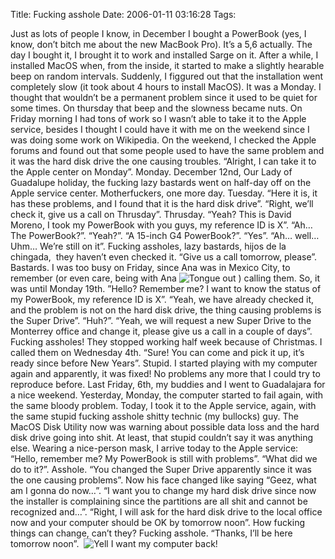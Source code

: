 Title: Fucking asshole
Date: 2006-01-11 03:16:28
Tags: 

Just as lots of people I know, in December I bought a PowerBook (yes, I know, don&#8217;t bitch me about the new MacBook Pro). It&#8217;s a 5,6 actually. The day I bought it, I brought it to work and installed Sarge on it. After a while, I installed MacOS when, from the inside, it started to make a slightly hearable beep on random intervals. Suddenly, I figgured out that the installation went completely slow (it took about 4 hours to install MacOS). It was a Monday. I thought that wouldn&#8217;t be a permanent problem since it used to be quiet for some times. On thursday that beep and the slowness became nuts. On Friday morning I had tons of work so I wasn&#8217;t able to take it to the Apple service, besides I thought I could have it with me on the weekend since I was doing some work on Wikipedia. On the weekend, I checked the Apple forums and found out that some people used to have the same problem and it was the hard disk drive the one causing troubles. &#8220;Alright, I can take it to the Apple center on Monday&#8221;. Monday. December 12nd, Our Lady of Guadalupe holiday, the fucking lazy bastards went on half-day off on the Apple service center. Motherfuckers, one more day. Tuesday. &#8220;Here it is, it has these problems, and I found that it is the hard disk drive&#8221;. &#8220;Right, we&#8217;ll check it, give us a call on Thrusday&#8221;. Thrusday. &#8220;Yeah? This is David Moreno, I took my PowerBook with you guys, my reference ID is X&#8221;. &#8220;Ah&#8230; The PowerBook?&#8221;. &#8220;Yeah?&#8221;. &#8220;A 15-inch G4 PowerBook?&#8221;. &#8220;Yes&#8221;. &#8220;Ah&#8230; well&#8230; Uhm&#8230; We&#8217;re still on it&#8221;. Fucking assholes, lazy bastards, hijos de la chingada,  they haven&#8217;t even checked it. &#8220;Give us a call tomorrow, please&#8221;. Bastards. I was too busy on Friday, since Ana was in Mexico City, to remember (or even care, being with Ana <img border="0" alt="Tongue out" src="mambots/editors/tinymce/jscripts/tiny_mce/plugins/emotions/images/smiley-tongue-out.gif"/> ) calling them. So, it was until Monday 19th. &#8221;Hello? Remember me? I want to know the status of my PowerBook, my reference ID is X&#8221;. &#8220;Yeah, we have already checked it, and the problem is not on the hard disk drive, the thing causing problems is the Super Drive&#8221;. &#8220;Huh?&#8221;. &#8220;Yeah, we will request a new Super Drive to the Monterrey office and change it, please give us a call in a couple of days&#8221;. Fucking assholes! They stopped working half week because of Christmas. I called them on Wednesday 4th. &#8220;Sure! You can come and pick it up, it&#8217;s ready since before New Years&#8221;. Stupid. I started playing with my computer again and apparently, it was fixed! No problems any more that I could try to reproduce before. Last Friday, 6th, my buddies and I went to Guadalajara for a nice weekend. Yesterday, Monday, the computer started to fail again, with the same bloody problem. Today, I took it to the Apple service, again, with the same stupid fucking asshole shitty technic (my bullocks) guy. The MacOS Disk Utility now was warning about possible data loss and the hard disk drive going into shit. At least, that stupid couldn&#8217;t say it was anything else. Wearing a nice-person mask, I arrive today to the Apple service: &#8220;Hello, remember me? My PowerBook is still with problems&#8221;. &#8220;What did we do to it?&#8221;. Asshole. &#8220;You changed the Super Drive apparently since it was the one causing problems&#8221;. Now his face changed like saying &#8220;Geez, what am I gonna do now&#8230;&#8221;. &#8220;I want you to change my hard disk drive since now the installer is complaining since the partitions are all shit and cannot be recognized and&#8230;&#8221;. &#8220;Right, I will ask for the hard disk drive to the local office now and your computer should be OK by tomorrow noon&#8221;. How fucking things can change, can&#8217;t they? Fucking asshole. &#8220;Thanks, I&#8217;ll be here tomorrow noon&#8221;.  <img border="0" alt="Yell" src="mambots/editors/tinymce/jscripts/tiny_mce/plugins/emotions/images/smiley-yell.gif"/> I want my computer back! <br/><br/>
